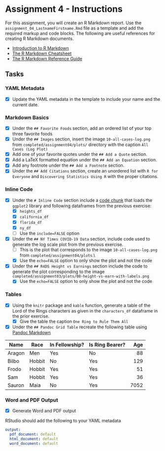 # Assignment 4 - Instructions

For this assignment, you will create an R Markdown report. Use the `assignment_04_LastnameFirstname.Rmd` file as a template and add the required markup and code blocks. The following are useful references for creating R Markdown documents.

-   [Introduction to R Markdown](https://rmarkdown.rstudio.com/lesson-1.html)
-   [The R Markdown Cheatsheet](https://www.rstudio.com/wp-content/uploads/2016/03/rmarkdown-cheatsheet-2.0.pdf)
-   [The R Markdown Reference Guide](https://www.rstudio.com/wp-content/uploads/2015/03/rmarkdown-reference.pdf)

## Tasks

### YAML Metadata

-   [x] Update the YAML metadata in the template to include your name and the current date.

### Markdown Basics

-   [x] Under the `## Favorite Foods` section, add an ordered list of your top three favorite foods
-   [x] Under the `## Images` section, insert the image `10-all-cases-log.png` from `completed/assignment04/plots/` directory with the caption `All Cases (Log Plot)`
-   [x] Add one of your favorite quotes under the `## Add a Quote` section.
-   [x] Add a LaTeX formatted equation under the `## Add an Equation` section.
-   [x] Add any footnote under the `## Add a Footnote` section.
-   [x] Under the `## Add Citations` section, create an unordered list with `R for Everyone` and `Discovering Statistics Using R` with the proper citations.

### Inline Code

-   [x] Under the `# Inline Code` section include a [code chunk](https://rmarkdown.rstudio.com/lesson-3.html) that loads the `ggplot2` library and following dataframes from the previous exercise:
    -   [x] `heights_df`
    -   [x] `california_df`
    -   [x] `florida_df`
    -   [x] `ny_df`
    -   [ ] Use the `include=FALSE` option
-   [x] Under the `## NY Times COVID-19 Data` section, include code used to generate the log scale plot from the previous exercise.
    -   [ ] This is the plot that corresponds to the image `10-all-cases-log.png` from `completed/assignment04/plots`.\
    -   [x] Use the `echo=FALSE` option to only show the plot and not the code
-   [x] Under the `## R4DS Height vs Earnings` section include the code to generate the plot corresponding to the image `completed/assignment03/plots/08-height-vs-earn-with-labels.png`
    -   [x] Use the `echo=FALSE` option to only show the plot and not the code

### Tables

-   [x] Using the `knitr` package and `kable` function, generate a table of the Lord of the Rings characters as given in the `characters_df` dataframe in the prior exercise.
    -   [x] Give the table the caption `One Ring to Rule Them All`
-   [x] Under the `## Pandoc Grid Table` recreate the following table using [Pandoc Markdown](https://pandoc.org/MANUAL.html#tables)

| Name   | Race   | In Fellowship? | Is Ring Bearer? |  Age |
|--------|--------|----------------|-----------------|-----:|
| Aragon | Men    | Yes            | No              |   88 |
| Bilbo  | Hobbit | No             | Yes             |  129 |
| Frodo  | Hobbit | Yes            | Yes             |   51 |
| Sam    | Hobbit | Yes            | Yes             |   36 |
| Sauron | Maia   | No             | Yes             | 7052 |

### Word and PDF Output

-   [x] Generate Word and PDF output

RStudio should add the following to your YAML metadata

``` yaml
output:
  pdf_document: default
  html_document: default
  word_document: default
```
